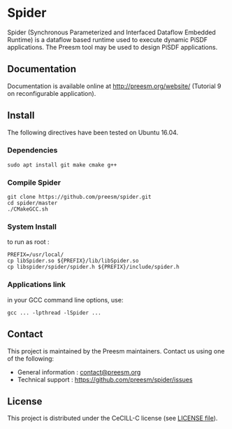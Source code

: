 Spider
======

Spider (Synchronous Parameterized and Interfaced Dataflow Embedded Runtime) is a dataflow based runtime used to execute dynamic PiSDF applications. The Preesm tool may be used to design PiSDF applications.

## Documentation

Documentation is available online at http://preesm.org/website/ (Tutorial 9 on reconfigurable application).

## Install

The following directives have been tested on Ubuntu 16.04.

### Dependencies

```
sudo apt install git make cmake g++
```

### Compile Spider

```
git clone https://github.com/preesm/spider.git
cd spider/master
./CMakeGCC.sh
```

### System Install

to run as root : 

```
PREFIX=/usr/local/
cp libSpider.so ${PREFIX}/lib/libSpider.so
cp libspider/spider/spider.h ${PREFIX}/include/spider.h
```  

### Applications link

in your GCC command line options, use:

```
gcc ... -lpthread -lSpider ...
```

## Contact

This project is maintained by the Preesm maintainers. Contact us using one of the following:

*   General information : contact@preesm.org
*   Technical support : https://github.com/preesm/spider/issues

## License

This project is distributed under the CeCILL-C license (see [LICENSE file](LICENSE)).
